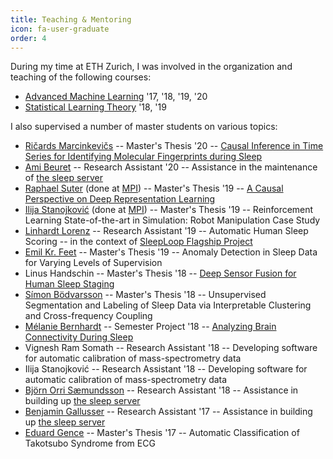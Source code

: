 ```yaml
---
title: Teaching & Mentoring
icon: fa-user-graduate
order: 4
---
```


During my time at ETH Zurich, I was involved in the organization and teaching of the following courses:

* [Advanced Machine Learning](https://ml2.inf.ethz.ch/courses/aml/) '17, '18, '19, '20
* [Statistical Learning Theory](https://ml2.inf.ethz.ch/courses/slt/) '18, '19

I also supervised a number of master students on various topics:

* [Ričards Marcinkevičs](https://mds.inf.ethz.ch/team/detail/ricards-marcinkevics/) -- Master's Thesis '20 -- [Causal Inference in Time Series for Identifying Molecular Fingerprints during Sleep](https://github.com/i6092467/NNGC-SLIMMBA)
* [Ami Beuret](https://inf.ethz.ch/people/person-detail.MjIyMTcz.TGlzdC8zMDQsLTg3NDc3NjI0MQ==.html) -- Research Assistant '20 -- Assistance in the maintenance of [the sleep server](https://sleeplearning.ethz.ch/)
* [Raphael Suter](https://www.google.com/url?sa=t&rct=j&q=&esrc=s&source=web&cd=&cad=rja&uact=8&ved=2ahUKEwibjuDQl4DvAhVo-SoKHToUDkcQFjABegQIAhAD&url=https%3A%2F%2Fuk.linkedin.com%2Fin%2Frasuter&usg=AOvVaw0JDq87GFQ0_pVCxfmz4e_M) (done at [MPI](http://ei.is.tuebingen.mpg.de/)) -- Master's Thesis '19 -- [A Causal Perspective on Deep Representation Learning](https://www.is.mpg.de/publications/suter18)
* [Ilija Stanojković](https://www.google.com/url?sa=t&rct=j&q=&esrc=s&source=web&cd=&cad=rja&uact=8&ved=2ahUKEwi-ksnZl4DvAhUxPewKHYV9A34QFjAAegQIARAD&url=https%3A%2F%2Frs.linkedin.com%2Fin%2Filijastanojkovic&usg=AOvVaw3c-Wyd7qm6h2xmKRmJLMnk) (done at [MPI](http://ei.is.tuebingen.mpg.de/)) -- Master's Thesis '19 -- Reinforcement Learning State-of-the-art in Simulation: Robot Manipulation Case Study
* [Linhardt Lorenz](https://bifold.berlin/person/lorenz-linhardt/) -- Research Assistant '19 -- Automatic Human Sleep Scoring -- in the context of [SleepLoop Flagship Project](https://sleeploop.ch/)
* [Emil Kr. Feet](https://www.google.com/url?sa=t&rct=j&q=&esrc=s&source=web&cd=&cad=rja&uact=8&ved=2ahUKEwiw6rP0l4DvAhUIt4sKHcPuADwQFjAKegQIAhAD&url=https%3A%2F%2Fno.linkedin.com%2Fin%2Femilfeet&usg=AOvVaw3LnG89Oj5QQUlCvVNuT_vk) -- Master's Thesis '19 -- Anomaly Detection in Sleep Data for Varying Levels of Supervision
* Linus Handschin -- Master's Thesis '18 -- [Deep Sensor Fusion for Human Sleep Staging](https://github.com/isempi/MT18_LH_human-sleep-classification)
* [Sı́mon Bödvarsson](https://www.google.com/url?sa=t&rct=j&q=&esrc=s&source=web&cd=&cad=rja&uact=8&ved=2ahUKEwic7J-amIDvAhWI7aQKHeEUDVMQFjAAegQIBBAD&url=https%3A%2F%2Fch.linkedin.com%2Fin%2Fsimonbodvarsson&usg=AOvVaw1nHf2pi22ZYhUz_GYaiv7R) -- Master's Thesis '18 -- Unsupervised Segmentation and Labeling of Sleep Data via Interpretable Clustering and Cross-frequency Coupling
* [Mélanie Bernhardt](https://www.microsoft.com/en-us/research/people/mebernha/) -- Semester Project '18 -- [Analyzing Brain Connectivity During Sleep](https://github.com/melanibe/brain_project)
* Vignesh Ram Somath -- Research Assistant '18 -- Developing software for automatic calibration of mass-spectrometry data
* Ilija Stanojković -- Research Assistant '18 -- Developing software for automatic calibration of mass-spectrometry data
* [Björn Orri Sæmundsson](https://www.google.com/url?sa=t&rct=j&q=&esrc=s&source=web&cd=&cad=rja&uact=8&ved=2ahUKEwil7_K3mIDvAhVrkosKHVYzDuMQFjAAegQIAhAD&url=https%3A%2F%2Fch.linkedin.com%2Fin%2Fbjornorri&usg=AOvVaw1Y8UCAgVAQVSl9--UVDjBK) -- Research Assistant '18 -- Assistance in building up [the sleep server](https://sleeplearning.ethz.ch/)
* [Benjamin Gallusser](https://benjamingallusser.com/) -- Research Assistant '17 -- Assistance in building up [the sleep server](https://sleeplearning.ethz.ch/)
* [Eduard Gence](https://www.google.com/url?sa=t&rct=j&q=&esrc=s&source=web&cd=&cad=rja&uact=8&ved=2ahUKEwjo8srTmIDvAhWkl4sKHSDKDyAQFjAAegQIARAD&url=https%3A%2F%2Fch.linkedin.com%2Fin%2Fedouard-gence-35b21171&usg=AOvVaw1rdnkTCjxQJA-QtZk7mwVL) -- Master's Thesis '17 -- Automatic Classification of Takotsubo Syndrome from ECG